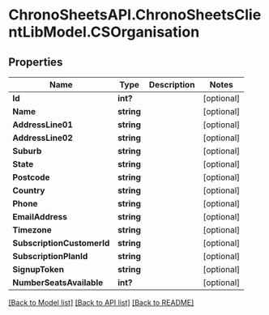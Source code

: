 # ChronoSheetsAPI.ChronoSheetsClientLibModel.CSOrganisation
## Properties

Name | Type | Description | Notes
------------ | ------------- | ------------- | -------------
**Id** | **int?** |  | [optional] 
**Name** | **string** |  | [optional] 
**AddressLine01** | **string** |  | [optional] 
**AddressLine02** | **string** |  | [optional] 
**Suburb** | **string** |  | [optional] 
**State** | **string** |  | [optional] 
**Postcode** | **string** |  | [optional] 
**Country** | **string** |  | [optional] 
**Phone** | **string** |  | [optional] 
**EmailAddress** | **string** |  | [optional] 
**Timezone** | **string** |  | [optional] 
**SubscriptionCustomerId** | **string** |  | [optional] 
**SubscriptionPlanId** | **string** |  | [optional] 
**SignupToken** | **string** |  | [optional] 
**NumberSeatsAvailable** | **int?** |  | [optional] 

[[Back to Model list]](../README.md#documentation-for-models) [[Back to API list]](../README.md#documentation-for-api-endpoints) [[Back to README]](../README.md)

